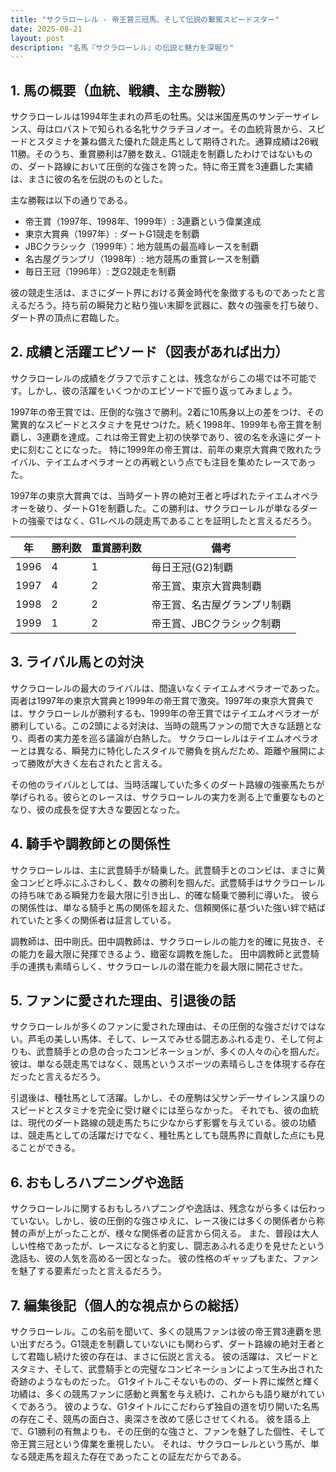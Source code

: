 ```yaml
---
title: "サクラローレル - 帝王賞三冠馬、そして伝説の繋駕スピードスター"
date: 2025-08-21
layout: post
description: "名馬『サクラローレル』の伝説と魅力を深堀り"
---
```


## 1. 馬の概要（血統、戦績、主な勝鞍）

サクラローレルは1994年生まれの芦毛の牡馬。父は米国産馬のサンデーサイレンス、母はロバストで知られる名牝サクラチヨノオー。その血統背景から、スピードとスタミナを兼ね備えた優れた競走馬として期待された。通算成績は26戦11勝。そのうち、重賞勝利は7勝を数え、G1競走を制覇したわけではないものの、ダート路線において圧倒的な強さを誇った。特に帝王賞を3連覇した実績は、まさに彼の名を伝説のものとした。

主な勝鞍は以下の通りである。

* 帝王賞（1997年、1998年、1999年）: 3連覇という偉業達成
* 東京大賞典（1997年）: ダートG1競走を制覇
* JBCクラシック（1999年）：地方競馬の最高峰レースを制覇
* 名古屋グランプリ（1998年）: 地方競馬の重賞レースを制覇
* 毎日王冠（1996年）: 芝G2競走を制覇


彼の競走生活は、まさにダート界における黄金時代を象徴するものであったと言えるだろう。持ち前の瞬発力と粘り強い末脚を武器に、数々の強豪を打ち破り、ダート界の頂点に君臨した。


## 2. 成績と活躍エピソード（図表があれば出力）

サクラローレルの成績をグラフで示すことは、残念ながらこの場では不可能です。しかし、彼の活躍をいくつかのエピソードで振り返ってみましょう。

1997年の帝王賞では、圧倒的な強さで勝利。2着に10馬身以上の差をつけ、その驚異的なスピードとスタミナを見せつけた。続く1998年、1999年も帝王賞を制覇し、3連覇を達成。これは帝王賞史上初の快挙であり、彼の名を永遠にダート史に刻むことになった。  特に1999年の帝王賞は、前年の東京大賞典で敗れたライバル、テイエムオペラオーとの再戦という点でも注目を集めたレースであった。


1997年の東京大賞典では、当時ダート界の絶対王者と呼ばれたテイエムオペラオーを破り、ダートG1を制覇した。この勝利は、サクラローレルが単なるダートの強豪ではなく、G1レベルの競走馬であることを証明したと言えるだろう。

| 年 | 勝利数 | 重賞勝利数 | 備考 |
|---|---|---|---|
| 1996 | 4 | 1 | 毎日王冠(G2)制覇 |
| 1997 | 4 | 2 | 帝王賞、東京大賞典制覇 |
| 1998 | 2 | 2 | 帝王賞、名古屋グランプリ制覇 |
| 1999 | 1 | 2 | 帝王賞、JBCクラシック制覇 |


## 3. ライバル馬との対決

サクラローレルの最大のライバルは、間違いなくテイエムオペラオーであった。両者は1997年の東京大賞典と1999年の帝王賞で激突。1997年の東京大賞典では、サクラローレルが勝利するも、1999年の帝王賞ではテイエムオペラオーが勝利している。この2頭による対決は、当時の競馬ファンの間で大きな話題となり、両者の実力差を巡る議論が白熱した。  サクラローレルはテイエムオペラオーとは異なる、瞬発力に特化したスタイルで勝負を挑んだため、距離や展開によって勝敗が大きく左右されたと言える。


その他のライバルとしては、当時活躍していた多くのダート路線の強豪馬たちが挙げられる。彼らとのレースは、サクラローレルの実力を測る上で重要なものとなり、彼の成長を促す大きな要因となった。


## 4. 騎手や調教師との関係性

サクラローレルは、主に武豊騎手が騎乗した。武豊騎手とのコンビは、まさに黄金コンビと呼ぶにふさわしく、数々の勝利を掴んだ。武豊騎手はサクラローレルの持ち味である瞬発力を最大限に引き出し、的確な騎乗で勝利に導いた。  彼らの関係性は、単なる騎手と馬の関係を超えた、信頼関係に基づいた強い絆で結ばれていたと多くの関係者は証言している。


調教師は、田中剛氏。田中調教師は、サクラローレルの能力を的確に見抜き、その能力を最大限に発揮できるよう、緻密な調教を施した。  田中調教師と武豊騎手の連携も素晴らしく、サクラローレルの潜在能力を最大限に開花させた。


## 5. ファンに愛された理由、引退後の話

サクラローレルが多くのファンに愛された理由は、その圧倒的な強さだけではない。芦毛の美しい馬体、そして、レースでみせる闘志あふれる走り、そして何よりも、武豊騎手との息の合ったコンビネーションが、多くの人々の心を掴んだ。彼は、単なる競走馬ではなく、競馬というスポーツの素晴らしさを体現する存在だったと言えるだろう。


引退後は、種牡馬として活躍。しかし、その産駒は父サンデーサイレンス譲りのスピードとスタミナを完全に受け継ぐには至らなかった。  それでも、彼の血統は、現代のダート路線の競走馬たちに少なからず影響を与えている。彼の功績は、競走馬としての活躍だけでなく、種牡馬としても競馬界に貢献した点にも見ることができる。


## 6. おもしろハプニングや逸話

サクラローレルに関するおもしろハプニングや逸話は、残念ながら多くは伝わっていない。しかし、彼の圧倒的な強さゆえに、レース後には多くの関係者から称賛の声が上がったことが、様々な関係者の証言から伺える。  また、普段は大人しい性格であったが、レースになると豹変し、闘志あふれる走りを見せたという逸話も、彼の人気を高める一因となった。  彼の性格のギャップもまた、ファンを魅了する要素だったと言えるだろう。


## 7. 編集後記（個人的な視点からの総括）

サクラローレル。この名前を聞いて、多くの競馬ファンは彼の帝王賞3連覇を思い出すだろう。G1競走を制覇していないにも関わらず、ダート路線の絶対王者として君臨し続けた彼の存在は、まさに伝説と言える。  彼の活躍は、スピードとスタミナ、そして、武豊騎手との完璧なコンビネーションによって生み出された奇跡のようなものだった。  G1タイトルこそないものの、ダート界に燦然と輝く功績は、多くの競馬ファンに感動と興奮を与え続け、これからも語り継がれていくであろう。  彼のような、G1タイトルにこだわらず独自の道を切り開いた名馬の存在こそ、競馬の面白さ、奥深さを改めて感じさせてくれる。  彼を語る上で、G1勝利の有無よりも、その圧倒的な強さと、ファンを魅了した個性、そして帝王賞三冠という偉業を重視したい。  それは、サクラローレルという馬が、単なる競走馬を超えた存在であったことの証左だからである。
